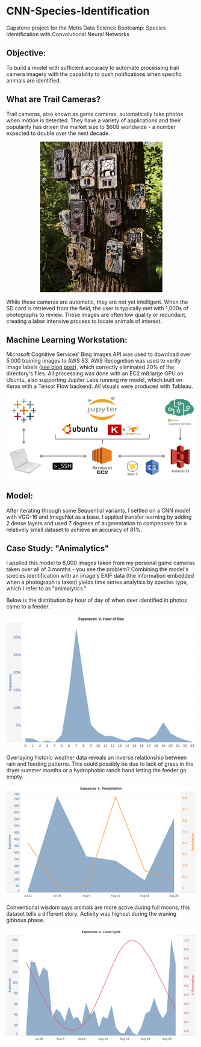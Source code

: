 # CNN-Species-Identification
Capstone project for the Metis Data Science Bootcamp: Species Identification with Convolutional Neural Networks

## Objective:

To build a model with sufficient accuracy to automate processing trail camera imagery with the capability to push notifications when specific animals are identified.

## What are Trail Cameras?

Trail cameras, also known as game cameras, automatically take photos when motion is detected. They have a variety of applications and 
their popularity has driven the market size to $60B worldwide - a number expected to double over the next decade. 

<p align="center">
<img src="https://github.com/rwmyers46/CNN-species-identification/blob/master/images/game_cams.jpeg" width="325" height="400"/>
</p>

While these cameras are automatic, they are not yet intelligent. When the SD card is retrieved from the field, the user is typically met with 1,000s of photographs to review. These images are often low quality or redundant, creating a labor intensive process to locate animals of interest.

## Machine Learning Workstation:

Microsoft Cognitive Services’ Bing Images API was used to download over 5,000 training images to AWS S3. AWS Recognition was used to verify image labels ([see blog post](https://rwmyers46.github.io/verify-labels-rekognition/)), which correctly eliminated 20% of the directory's files. All processing was done with an EC2 m8.large GPU on Ubuntu, also supporting Jupiter Labs running my model, which built on Keras with a Tensor Flow backend. All visuals were produced with Tableau.

![alt text](https://github.com/rwmyers46/CNN-species-identification/blob/master/images/dl-workstation.jpg)

## Model:

After iterating through some Sequential variants, I settled on a CNN model with VGG-16 and ImageNet as a base. I applied transfer learning by adding 2 dense layers and used 7 degrees of augmentation to compensate for a relatively small dataset to achieve an accuracy of 81%.

## Case Study: "Animalytics"

I applied this model to 8,000 images taken from my personal game cameras taken over all of 3 months - you see the problem? Combining the model's species identification with an image's EXIF data (the information embedded when a photograph is taken) yields time series analytics by species type, which I refer to as "animalytics."

Below is the distribution by hour of day of when deer identified in photos came to a feeder.

![alt text](https://github.com/rwmyers46/CNN-species-identification/blob/master/images/exp-hour.png)

Overlaying historic weather data reveals an inverse relationship between rain and feeding patterns. This could possibly be due to lack of grass in the dryer summer months or a hydrophobic ranch hand letting the feeder go empty.

![alt text](https://github.com/rwmyers46/CNN-species-identification/blob/master/images/rain-exp2.png)

Conventional wisdom says animals are more active during full moons; this dataset tells a different story. Activity was highest during the waning gibbous phase.

![alt text](https://github.com/rwmyers46/CNN-species-identification/blob/master/images/lunar2.png)
